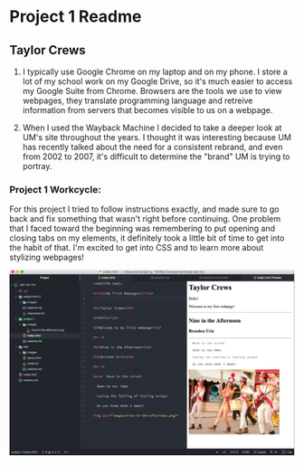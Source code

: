 # Project 1 Readme
## Taylor Crews
1. I typically use Google Chrome on my laptop and on my phone. I store a lot of my school work on my Google Drive, so it's much easier to access my Google Suite from Chrome. Browsers are the tools we use to view webpages, they translate programming language and retreive information from servers that becomes visible to us on a webpage.

2. When I used the Wayback Machine I decided to take a deeper look at UM's site throughout the years. I thought it was interesting because UM has recently talked about the need for a consistent rebrand, and even from 2002 to 2007, it's difficult to determine the "brand" UM is trying to portray.

### Project 1 Workcycle:

For this project I tried to follow instructions exactly, and made sure to go back and fix something that wasn't right before continuing. One problem that I faced toward the beginning was remembering to put opening and closing tabs on my elements, it definitely took a little bit of time to get into the habit of that. I'm excited to get into CSS and to learn more about stylizing webpages! 

![Image of my progress](./images/project-1-readme-screenshot.png)
